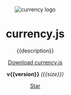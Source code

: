 <header>
  <img src="https://user-images.githubusercontent.com/1062039/31397824-9dfa15f0-adac-11e7-9869-fb20746e90c1.png" alt="currency logo">
  <h1>currency.js</h1>
  <p>{{description}}</p>
  <a class="btn" href="https://unpkg.com/currency.js/{{dist}}">Download currency.js</a>
  <p><strong>v{{version}}</strong> <em>({{size}})</em></p>
  <aside class="center">
    <a class="github-button" href="https://github.com/scurker/currency.js" data-icon="octicon-star" data-size="large" data-show-count="true" aria-label="Star scurker/currency.js on GitHub">Star</a>
  </aside>
</header>